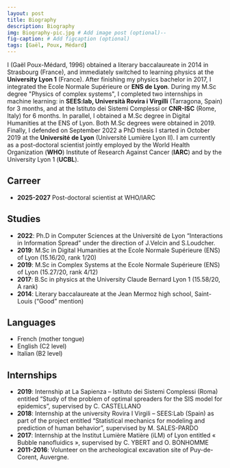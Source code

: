 ```yaml
---
layout: post
title: Biography
description: Biography
img: Biography-pic.jpg # Add image post (optional)--
fig-caption: # Add figcaption (optional)
tags: [Gaël, Poux, Médard]
---
```


I (Gaël Poux-Médard, 1996) obtained a literary baccalaureate in 2014 in Strasbourg (France), 
and immediately switched to learning 
physics at the **University Lyon 1** (France). After finishing my physics bachelor in 2017, I 
integrated the Ecole Normale Supérieure or **ENS de Lyon**. During my M.Sc degree "Physics of complex systems", 
I completed two internships in machine learning: in **SEES:lab, Università Rovira i Virgilli** (Tarragona, Spain) 
for 3 months, and at the Istituto dei Sistemi Complessi or **CNR-ISC** (Rome, Italy) for 6 months. 
In parallel, I obtained a M.Sc degree in Digital Humanities at the ENS of Lyon. 
Both M.Sc degrees were obtained in 2019. Finally, I defended on September 2022 a PhD thesis I started in October 2019 
at the **Université de Lyon** (Université Lumière Lyon II).
I am currently as a post-doctoral scientist jointly employed by the World Health Organization (**WHO**) Institute of 
Research Against Cancer (**IARC**) and by the University Lyon 1 (**UCBL**).

[//]: # (Writing this short resume, I hope I managed to emphasise two of my most defining traits: 
flexibility and curiosity. I switched from a literary baccalaureate to a physics B.Sc 
in order to explore natural sciences.
I did a similar leap when I started applied mathematics and computer science, first at the ENS, 
then within a PhD. This transition implied to learn about a whole new field I had 
little explored before, and led to international publications within the following year.
Finally, I passed a Digital Humanities degree. I always kept a strong interest in social sciences; 
this degree helps me to broaden my horizon of computational social sciences applications.
My motivation has not changed since, and is about exploring how mathematical sciences 
can help social sciences. The idea is to bridge the gap between researchers in the field and 
the enormous amount of data they possess yet did not extensively explore.)

## Carreer
-   **2025-2027** Post-doctoral scientist at WHO/IARC

## Studies
-	**2022**: Ph.D in Computer Sciences at the Université de Lyon “Interactions in Information Spread” under the direction of J.Velcin and S.Loudcher.
-	**2019**: M.Sc in Digital Humanities at the Ecole Normale Supérieure (ENS) of Lyon (15.16/20, rank 1/20)
-	**2019**: M.Sc in Complex Systems at the Ecole Normale Supérieure (ENS) of Lyon (15.27/20, rank 4/12)
-	**2017**: B.Sc in physics at the University Claude Bernard Lyon 1 (15.58/20, A rank)
-	**2014**: Literary baccalaureate at the Jean Mermoz high school, Saint-Louis (“Good” mention)

## Languages
-	French (mother tongue)
-	English (C2 level)
-	Italian (B2 level)

## Internships
-	**2019**: Internship at La Sapienza – Istituto dei Sistemi Complessi (Roma) entitled “Study of the problem of optimal spreaders for the SIS model for epidemics”, supervised by C. CASTELLANO
-	**2018**: Internship at the university Rovira I Virgili – SEES:Lab (Spain) as part of the project entitled “Statistical mechanics for modeling and prediction of human behavior”, supervised by M. SALES-PARDO
-	**2017**: Internship at the Institut Lumière Matière (iLM) of Lyon entitled « Bubble nanofluidics », supervised by C. YBERT and O. BONHOMME
-	**2011-2016**: Volunteer on the archeological excavation site of Puy-de-Corent, Auvergne.
